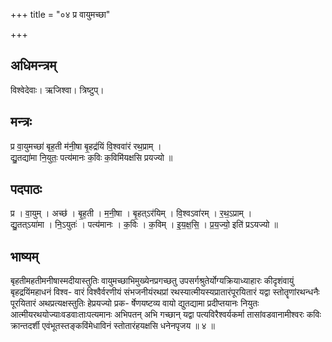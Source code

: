 +++
title = "०४ प्र वायुमच्छा"

+++
## अधिमन्त्रम्
विश्वेदेवाः। ऋजिश्वा। त्रिष्टुप्।

## मन्त्रः
प्र वा॒युमच्छा॑ बृह॒ती म॑नी॒षा बृ॒हद्र॑यिं वि॒श्ववा॑रं रथ॒प्राम् ।  
द्यु॒तद्या॑मा नि॒युतः॒ पत्य॑मानः क॒विः क॒विमि॑यक्षसि प्रयज्यो ॥

## पदपाठः
प्र । वा॒युम् । अच्छ॑ । बृ॒ह॒ती । म॒नी॒षा । बृ॒हत्ऽर॑यिम् । वि॒श्वऽवा॑रम् । र॒थ॒ऽप्राम् ।  
द्यु॒तत्ऽया॑मा । नि॒ऽयुतः॑ । पत्य॑मानः । क॒विः । क॒विम् । इ॒य॒क्ष॒सि॒ । प्र॒य॒ज्यो॒ इति॑ प्रऽयज्यो ॥

## भाष्यम्
बृहतीमहतीमनीषास्मदीयास्तुतिः वायुमच्छाभिमुख्येनप्रगच्छतु उपसर्गश्रुतेर्योग्यक्रियाध्याहारः कीदृशंवायुं बृहद्रयिंमहाधनं विश्व- वारं विश्वैर्वरणीयं संभजनीयंरथप्रां रथस्यात्मीयस्यप्रातारंपूरयितारं यद्वा स्तोतॄणांरथन्धनैः पूरयितारं अथप्रत्यक्षस्तुतिः हेप्रयज्यो प्रक- र्षेणयष्टव्य वायो द्युतद्यामा प्रदीप्तयानः नियुतः आत्मीयरथयोज्याःवडवाःताःपत्यमानः अभिपतन् अभि गच्छान् यद्वा पत्यविरैश्वर्यकर्मा तासांवडवानामीश्वरः कविः क्रान्तदर्शी एवंभूतस्तङ्कविंमेधाविनं स्तोतारंहयक्षसि धनेनपृजय ॥ ४ ॥